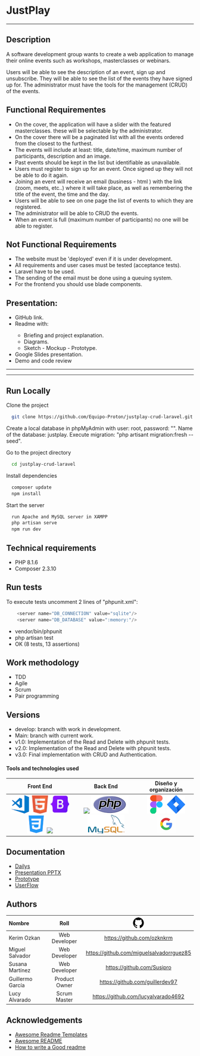 JustPlay
============

***

## Description

A software development group wants to create a web application to manage their online events such as workshops, masterclasses or webinars.

Users will be able to see the description of an event, sign up and unsubscribe. They will be able to see the list of the events they have signed up for. The administrator must have the tools for the management (CRUD) of the events.


## Functional Requirementes

<ul>
<li>On the cover, the application will have a slider with the featured masterclasses. these will be selectable by the administrator.</li>
<li>On the cover there will be a paginated list with all the events ordered from the closest to the furthest.</li>
<li>The events will include at least: title, date/time, maximum number of participants, description and an image.</li>
<li>Past events should be kept in the list but identifiable as unavailable.</li>
<li>Users must register to sign up for an event. Once signed up they will not be able to do it again.</li>
<li>Joining an event will receive an email (business - html ) with the link (zoom, meets, etc..) where it will take place, as well as remembering the title of the event, the time and the day.</li>
<li>Users will be able to see on one page the list of events to which they are registered.</li>
<li>The administrator will be able to CRUD the events.</li>
<li>When an event is full (maximum number of participants) no one will be able to register.</li>
</ul>


## Not Functional Requirements

<ul>
<li>The website must be 'deployed' even if it is under development.</li>
<li>All requirements and user cases must be tested (acceptance tests).</li>
<li>Laravel have to be used.</li>
<li>The sending of the email must be done using a queuing system.</li>
<li>For the frontend you should use blade components.</li>
</ul>


## Presentation:

<ul>
<li>GitHub link.</li>
<li>Readme with:</li>
    <ul>
        <li>Briefing and project explanation.</li>
        <li>Diagrams.</li>
        <li>Sketch - Mockup - Prototype.</li>
    </ul>
<li>Google Slides presentation.</li>
<li>Demo and code review</li>

</ul>

***
***

## Run Locally

Clone the project
```bash
  git clone https://github.com/Equipo-Proton/justplay-crud-laravel.git
```

Create a local database in phpMyAdmin with user: root, password: "".
Name of the database: justplay.
Execute migration: "php artisant migration:fresh --seed".

Go to the project directory
```bash
  cd justplay-crud-laravel
```

Install dependencies
```bash
  composer update
  npm install
```

Start the server
```bash
  run Apache and MySQL server in XAMPP
  php artisan serve
  npm run dev
```


## Technical requirements

- PHP 8.1.6
- Composer 2.3.10


## Run tests

To execute tests uncomment 2 lines of "phpunit.xml":
```php
    <server name="DB_CONNECTION" value="sqlite"/>
    <server name="DB_DATABASE" value=":memory:"/>
```
        
- vendor/bin/phpunit 
- php artisan test
- OK (8 tests, 13 assertions)


## Work methodology

- TDD
- Agile
- Scrum
- Pair programming


## Versions

- develop: branch with work in development.
- Main: branch with current work.
- v1.0: Implementation of the Read and Delete with phpunit tests.
- v2.0:  Implementation of the Read and Delete with phpunit tests.
- v3.0: Final implementation with CRUD and Authentication.


#### Tools and technologies used

| Front End | Back End | Diseño y organización | 
| :---: | :---: | :---: |
| <img src="https://github.com/Yelose/Yelose/blob/main/img/vscode.png"> <img src="https://github.com/Yelose/Yelose/blob/main/img/html.png"> <img src="https://github.com/Yelose/Yelose/blob/main/img/bootstrap.png">  <img src="https://github.com/Yelose/Yelose/blob/main/img/css.png"> <img src="https://camo.githubusercontent.com/bcd4bda49ef6cd9537db065920f4f4f6ac670eae0e0adf2c5133c19b319f1574/68747470733a2f2f627261646c632e67616c6c65727963646e2e76736173736574732e696f2f657874656e73696f6e732f627261646c632f7673636f64652d7461696c77696e646373732f302e322e302f313535383034303536333634392f4d6963726f736f66742e56697375616c53747564696f2e53657276696365732e49636f6e732e44656661756c74"> | <img src="https://encrypted-tbn0.gstatic.com/images?q=tbn:ANd9GcRU3_893T2dAaGeZ6fb9y9rZxc9Cu-TnUKx0Q&usqp=CAU"> <img src="https://github.com/Yelose/Yelose/blob/main/img/php.png">  <img src="https://github.com/Yelose/Yelose/blob/main/img/mysql.png"> | <img src="https://github.com/Yelose/Yelose/blob/main/img/figma.png"> <img src="https://github.com/Yelose/Yelose/blob/main/img/jira.png"> <img src="https://github.com/Yelose/Yelose/blob/main/img/google.png">  |


## Documentation

- [Dailys](https://docs.google.com/document/d/1liH84SXscXYY4BS_w1ZbWIWB2hXiuaR0V_ZfhH4nhOI/edit?usp=sharing)
- [Presentation PPTX](https://docs.google.com/presentation/d/1bZ7vdmS8ArI8FaSERe12CAavoOyvut5mb_DrAyleek4/edit?usp=sharing)
- [Prototype](https://www.figma.com/file/wF99gStSlo5mO8d03M1Tat/Just-Play?node-id=6%3A3)
- [UserFlow](https://www.figma.com/file/K8ZyGDBIQeuiWOiMmWCczJ/User-flow-Proyect_php?node-id=0%3A1)


## Authors

| Nombre | Roll | <img src="https://github.com/Yelose/Yelose/blob/main/img/github.png" width="30px" height="30px"> |
| :--- | :---: | :---: |
| Kerim Ozkan| Web Developer | https://github.com/ozknkrm |
| Miguel Salvador | Web Developer| https://github.com/miguelsalvadorrguez85 |
| Susana Martínez | Web Developer | https://github.com/Susipro |
| Guillermo García | Product Owner | https://github.com/guillerdev97 |
| Lucy Alvarado | Scrum Master| https://github.com/lucyalvarado4692 |


## Acknowledgements

 - [Awesome Readme Templates](https://awesomeopensource.com/project/elangosundar/awesome-README-templates)
 - [Awesome README](https://github.com/matiassingers/awesome-readme)
 - [How to write a Good readme](https://bulldogjob.com/news/449-how-to-write-a-good-readme-for-your-github-project)


